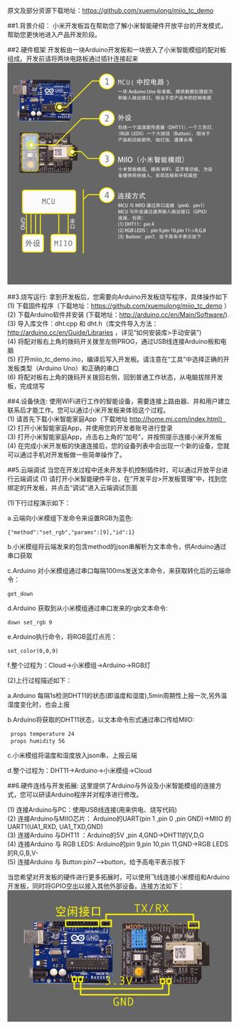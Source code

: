 原文及部分资源下载地址：https://github.com/xuemulong/miio_tc_demo

##1.背景介绍：
小米开发板旨在帮助您了解小米智能硬件开放平台的开发模式，帮助您更快地进入产品开发阶段。  


##2.硬件框架
开发板由一块Arduino开发板和一块嵌入了小米智能模组的配对板组成。开发前请将两块电路板通过插针连接起来  
![](md_files/structureOfTheBoard.jpg)

##3.烧写运行:
拿到开发板后，您需要向Arduino开发板烧写程序，具体操作如下  
(1) 下载固件程序（下载地址：https://github.com/xuemulong/miio_tc_demo ） 
(2) 下载Arduino软件并安装 (下载地址：http://arduino.cc/en/Main/Software/).  
(3) 导入库文件：dht.cpp 和 dht.h（库文件导入方法：http://arduino.cc/en/Guide/Libraries ，详见“如何安装库>手动安装”)  
(4) 将配对板右上角的拨码开关拨至左侧PROG，通过USB线连接Arduino板和电脑    
(5) 打开miio_tc_demo.ino，编译后写入开发板。请注意在“工具”中选择正确的开发板类型（Arduino Uno）和正确的串口  
(6) 将配对板右上角的拨码开关拨回右侧，回到普通工作状态，从电脑拔除开发板，完成烧写

##4.设备快连:
使用WiFi进行工作的智能设备，需要连接上路由器、并和用户建立联系后才能工作。您可以通过小米开发板来体验这个过程。  
(1) 请首先下载小米智能家庭App（下载地址 http://home.mi.com/index.html）  
(2) 打开小米智能家庭App，并使用您的开发者账号进行登录  
(3) 打开小米智能家庭App，点击右上角的“加号”，并按照提示连接小米开发板  
(4) 在完成小米开发板的快速连接后，您的设备列表中会出现一个新的设备，您就可以通过手机对开发板做一些简单操作了。

##5.云端调试
当您在开发过程中还未开发手机控制插件时，可以通过开放平台进行云端调试
(1) 请打开小米智能硬件平台，在“开发平台>开发板管理”中，找到您绑定的开发板，并点击“调试”进入云端调试页面

(1)下行过程演示如下：

   a.云端向小米模组下发命令来设置RGB为蓝色: 
    
    {"method":"set_rgb","params":[9],"id":1}

   b.小米模组将云端发来的包含method的json串解析为文本命令，供Arduino通过串口获取
   
   c.Arduino 对小米模组通过串口每隔100ms发送文本命令，来获取转化后的云端命令：
   
    get_down 

   d.Arduino 获取到从小米模组通过串口发来的rgb文本命令: 
    
    down set_rgb 9

   e.Arduino执行命令，将RGB蓝灯点亮：
    
    set_color(0,0,9)

   f.整个过程为：Cloud->小米模组->Arduino->RGB灯

(2)上行过程描述如下：

   a.Arduino 每隔1s检测DHT11的状态(即温度和湿度),5min周期性上报一次,另外温湿度变化时，也会上报

   b.Arduino将获取的DHT11状态，以文本命令形式通过串口传给MIIO:

     props temperature 24 
     props humidity 56

   c.小米模组将温度和湿度放入json串，上报云端

   d.整个过程为：DHT11->Arduino->小米模组->Cloud

##6.硬件连线与开发拓展:
这里提供了Arduino与外设及小米智能模组的连接方式，您可以研读Arduino程序并对程序进行修改。

(1) 连接Arduino与PC：使用USB线连接(用来供电、烧写代码)  
(2) 连接Arduino与MIIO芯片： Arduino的UART(pin 1 ,pin 0 ,pin GND)->MIIO 的UART1(UA1_RXD, UA1_TXD,GND)  
(3) 连接Arduino 与DHT11 ：Arduino的5V ,pin 4,GND->DHT11的V,D,G  
(4) 连接Arduino 与 RGB LEDS: Arduino的pin 9,pin 10,pin 11,GND->RGB LEDS的R,G,B,V-  
(5) 连接Arduino 与 Button:pin7-->button，给予高电平表示按下 

当您希望对开发板的硬件进行更多拓展时，可以使用飞线连接小米模组和Arduino开发板，同时将GPIO空出以接入其他外部设备。连接方法如下：
![](md_files/Connection.jpg)



